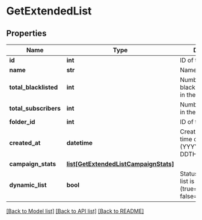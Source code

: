 # GetExtendedList

## Properties
Name | Type | Description | Notes
------------ | ------------- | ------------- | -------------
**id** | **int** | ID of the list | 
**name** | **str** | Name of the list | 
**total_blacklisted** | **int** | Number of blacklisted contacts in the list | 
**total_subscribers** | **int** | Number of contacts in the list | 
**folder_id** | **int** | ID of the folder | 
**created_at** | **datetime** | Creation UTC date-time of the list (YYYY-MM-DDTHH:mm:ss.SSSZ) | 
**campaign_stats** | [**list[GetExtendedListCampaignStats]**](GetExtendedListCampaignStats.md) |  | [optional] 
**dynamic_list** | **bool** | Status telling if the list is dynamic or not (true&#x3D;dynamic, false&#x3D;not dynamic) | [optional] 

[[Back to Model list]](../README.md#documentation-for-models) [[Back to API list]](../README.md#documentation-for-api-endpoints) [[Back to README]](../README.md)


